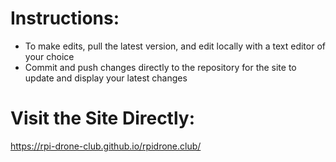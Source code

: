 # Instructions:
- To make edits, pull the latest version, and edit locally with a text editor of your choice
- Commit and push changes directly to the repository for the site to update and display your latest changes

# Visit the Site Directly:
https://rpi-drone-club.github.io/rpidrone.club/
